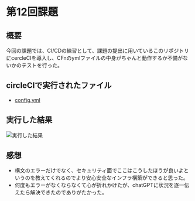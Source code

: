 # 第12回課題
## 概要
今回の課題では、CI/CDの練習として、課題の提出に用いているこのリポジトリにcercleCIを導入し、CFnのymlファイルの中身がちゃんと動作するか不備がないかのテストを行った。
## circleCIで実行されたファイル
* [config.yml](config.yml)
## 実行した結果
![実行した結果]()
## 感想
* 構文のエラーだけでなく、セキュリティ面でここはこうしたほうが良いよというのを教えてくれるのでより安心安全なインフラ構築ができると思った。
* 何度もエラーがなくならなくて心が折れかけたが、chatGPTに状況を逐一伝えたら解決できたのでありがたかった。